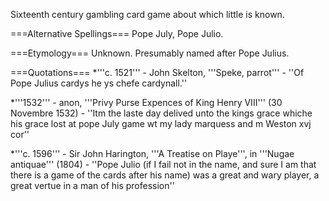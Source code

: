 Sixteenth century gambling card game about which little is known.

===Alternative Spellings===
Pope July, Pope Julio.

===Etymology===
Unknown. Presumably named after Pope Julius.

===Quotations===
*'''c. 1521''' - John Skelton, '''Speke, parrot''' - ''Of Pope Julius cardys he ys chefe cardynall.''

*'''1532''' - anon, '''Privy Purse Expences of King Henry VIII''' (30 Novembre 1532) - ''Itm the laste day delived unto the kings grace whiche his grace lost at pope July game wt my lady marquess and m Weston xvj cor''

*'''c. 1596''' - Sir John Harington, '''A Treatise on Playe''', in '''Nugae antiquae''' (1804) - ''Pope Julio (if I fail not in the name, and sure I am that there is a game of the cards after his name) was a great and wary player, a great vertue in a man of his profession''